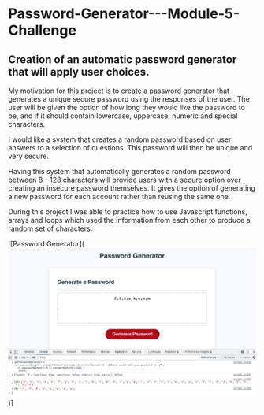 # Password-Generator---Module-5-Challenge

## Creation of an automatic password generator that will apply user choices.

My motivation for this project is to create a password generator that generates a unique secure password using the responses of the user. The user will be given the option of how long they would like the password to be, and if it should contain lowercase, uppercase, numeric and special characters. 

I would like a system that creates a random password based on user answers to a selection of questions. This password will then be unique and very secure.

Having this system that automatically generates a random password between 8 - 128 characters will provide users with a secure option over creating an insecure password themselves. It gives the option of generating a new password for each account rather than reusing the same one.

During this project I was able to practice how to use Javascript functions, arrays and loops which used the information from each other to produce a random set of characters. 

![Password Generator](![Alt text](Assets/Screenshot%202023-03-21%20at%2018.45.41.png))]


